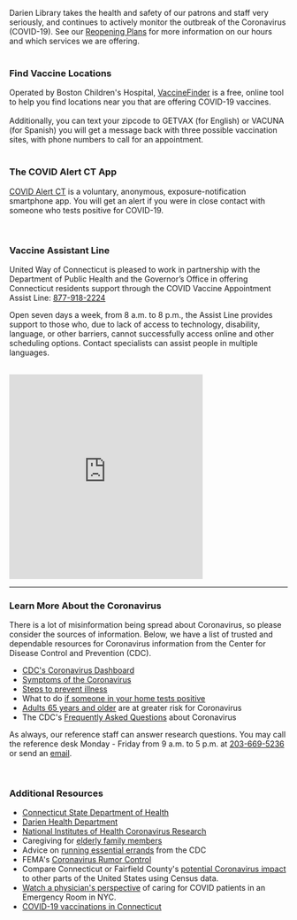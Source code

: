 Darien Library takes the health and safety of our patrons and staff very seriously, and continues to actively monitor the outbreak of the Coronavirus (COVID-19). See our [Reopening Plans](https://dar.to/2MGxG4D "Reopening Plans") for more information on our hours and which services we are offering.
<br />
<br />
 
<div class="row">
<div class="col-md-6">

### Find Vaccine Locations
Operated by Boston Children's Hospital, [VaccineFinder](https://dar.to/30Y2xAL "VaccineFinder") is a free, online tool to help you find locations near you that are offering COVID-19 vaccines. 
<br />
<br /> Additionally, you can text your zipcode to GETVAX (for English) or VACUNA (for Spanish) you will get a message back with three possible vaccination sites, with phone numbers to call for an appointment.
<br />
<br />

### The COVID Alert CT App

[COVID Alert CT](https://dar.to/3lIkYRV) is a voluntary, anonymous, exposure-notification smartphone app. You will get an alert if you were in close contact with someone who tests positive for COVID-19.

<br />

### Vaccine Assistant Line
United Way of Connecticut is pleased to work in partnership with the Department of Public Health and the Governor’s Office in offering Connecticut residents support through the COVID Vaccine Appointment Assist Line: [877-918-2224](tel:8779182224 "Call the Vaccine Assistant Line")


Open seven days a week, from 8 a.m. to 8 p.m., the Assist Line provides support to those who, due to lack of access to technology, disability, language, or other barriers, cannot successfully access online and other scheduling options. Contact specialists can assist people in multiple languages.
<br />
<br />
</div>
<div class="col-md-6">

<iframe src="https://covidactnow.org/embed/us/connecticut-ct" title="CoVid Act Now" width="350" height="370" frameBorder="0" scrolling="no"></iframe>

</div>
</div>

<hr />

<div class="row">
<div class="col-md-6">

### Learn More About the Coronavirus
There is a lot of misinformation being spread about Coronavirus, so please consider the sources of information. Below, we have a list of trusted and dependable resources for Coronavirus information from the Center for Disease Control and Prevention (CDC).

* [CDC's Coronavirus Dashboard](https://dar.to/2VG1XVW "CDC Coronavirus Dashboard")
* [Symptoms of the Coronavirus](https://dar.to/3dwctX7 "Symptoms of the Coronavirus")
* [Steps to prevent illness](https://dar.to/2wy6lgF "Steps to prevent illness")
* What to do [if someone in your home tests positive](https://dar.to/38H2NWo "If someone in your home tests positive")
* [Adults 65 years and older](https://dar.to/3dxEair "Older adults and Coronavirus") are at greater risk for Coronavirus
* The CDC's [Frequently Asked Questions](https://dar.to/2wXfa33 "Coronavirus FAQ") about Coronavirus

As always, our reference staff can answer research questions. You may call the reference desk Monday - Friday from 9 a.m. to 5 p.m. at [203-669-5236](tel:2036695236 "Call the Reference Desk") or send an [email](mailto:askus@darienlibrary.org "Email the Reference Desk").

<br />

</div>
<div class="col-md-6">

### Additional Resources

* [Connecticut State Department of Health](https://dar.to/2TCL269 "Connecticut State Department of Health")
* [Darien Health Department](https://dar.to/33MRWc1 "Darien Health Department")
* [National Institutes of Health Coronavirus Research](https://dar.to/2Ul7HV4 "NIH Coronavirus Research")
* Caregiving for [elderly family members](https://dar.to/39jJOS3 "Caring for elderly family members")
* Advice on [running essential errands](https://dar.to/2wVEmr9 "running essential errands") from the CDC
* FEMA's [Coronavirus Rumor Control](https://dar.to/345D5tI "Coronavirus Rumor Control")
* Compare Connecticut or Fairfield County's [potential Coronavirus impact](https://dar.to/2yFWAO5 "Census Coronavirus Impact") to other parts of the United States using Census data.
* [Watch a physician's perspective](https://dar.to/3oyT1xE) of caring for COVID patients in an Emergency Room in NYC.
* [COVID-19 vaccinations in Connecticut](http://dar.to/2WkrMuN)

</div>
</div>